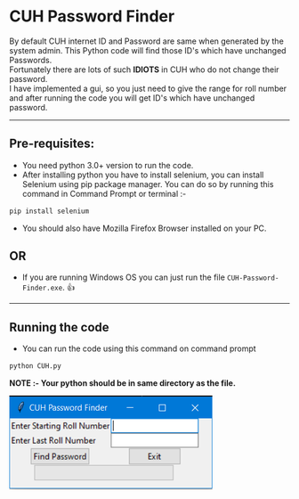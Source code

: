 # CUH Password Finder
By default CUH internet ID and Password are same when generated by the system admin. This Python code will find those ID's which have unchanged Passwords.<br>
Fortunately there are lots of such **IDIOTS** in CUH who do not change their password.<br>
I have implemented a gui, so you just need to give the range for roll number and after running the code you will get ID's which have unchanged password.<br>
___
## Pre-requisites:
- You need python 3.0+ version to run the code.
- After installing python you have to install selenium, you can install Selenium using pip package manager. You can do so by running this command in Command Prompt or terminal :-
```python
pip install selenium
```
- You should also have Mozilla Firefox Browser installed on your PC.<br>
## OR
- If you are running Windows OS you can just run the file `CUH-Password-Finder.exe`.  :thumbsup:
___
## Running the code
- You can run the code using this command on command prompt
```python
python CUH.py
```
__NOTE :- Your python should be in same directory as the file.__<br>

![Screen Shot](https://github.com/kushagra414/CUH-Password-Finder/blob/master/password_finder.PNG)
